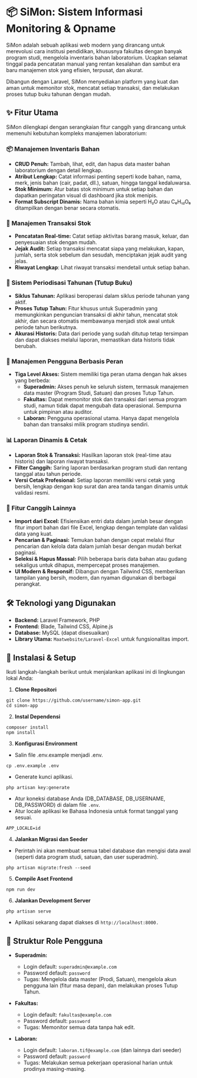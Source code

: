 # 📦 SiMon: Sistem Informasi Monitoring & Opname
SiMon adalah sebuah aplikasi web modern yang dirancang untuk merevolusi cara institusi pendidikan, khususnya fakultas dengan banyak program studi, mengelola inventaris bahan laboratorium. Ucapkan selamat tinggal pada pencatatan manual yang rentan kesalahan dan sambut era baru manajemen stok yang efisien, terpusat, dan akurat.

Dibangun dengan Laravel, SiMon menyediakan platform yang kuat dan aman untuk memonitor stok, mencatat setiap transaksi, dan melakukan proses tutup buku tahunan dengan mudah.

## ✨ Fitur Utama
SiMon dilengkapi dengan serangkaian fitur canggih yang dirancang untuk memenuhi kebutuhan kompleks manajemen laboratorium:

### 📦 Manajemen Inventaris Bahan
- **CRUD Penuh:** Tambah, lihat, edit, dan hapus data master bahan laboratorium dengan detail lengkap.
- **Atribut Lengkap:** Catat informasi penting seperti kode bahan, nama, merk, jenis bahan (cair, padat, dll.), satuan, hingga tanggal kedaluwarsa.
- **Stok Minimum:** Atur batas stok minimum untuk setiap bahan dan dapatkan peringatan visual di dashboard jika stok menipis.
- **Format Subscript Dinamis:** Nama bahan kimia seperti H₂O atau C₆H₁₂O₆ ditampilkan dengan benar secara otomatis.

### 🔀 Manajemen Transaksi Stok
- **Pencatatan Real-time:** Catat setiap aktivitas barang masuk, keluar, dan penyesuaian stok dengan mudah.
- **Jejak Audit:** Setiap transaksi mencatat siapa yang melakukan, kapan, jumlah, serta stok sebelum dan sesudah, menciptakan jejak audit yang jelas.
- **Riwayat Lengkap**: Lihat riwayat transaksi mendetail untuk setiap bahan.

### 📅 Sistem Periodisasi Tahunan (Tutup Buku)
- **Siklus Tahunan:** Aplikasi beroperasi dalam siklus periode tahunan yang aktif.
- **Proses Tutup Tahun:** Fitur khusus untuk Superadmin yang memungkinkan penguncian transaksi di akhir tahun, mencatat stok akhir, dan secara otomatis membawanya menjadi stok awal untuk periode tahun berikutnya.
- **Akurasi Historis:** Data dari periode yang sudah ditutup tetap tersimpan dan dapat diakses melalui laporan, memastikan data historis tidak berubah.

### 🔐 Manajemen Pengguna Berbasis Peran
- **Tiga Level Akses:** Sistem memiliki tiga peran utama dengan hak akses yang berbeda:
  - **Superadmin:** Akses penuh ke seluruh sistem, termasuk manajemen data master (Program Studi, Satuan) dan proses Tutup Tahun.
  - **Fakultas:** Dapat memonitor stok dan transaksi dari semua program studi, namun tidak dapat mengubah data operasional. Sempurna untuk pimpinan atau auditor.
  - **Laboran:** Pengguna operasional utama. Hanya dapat mengelola bahan dan transaksi milik program studinya sendiri.

### 📊 Laporan Dinamis & Cetak
- **Laporan Stok & Transaksi:** Hasilkan laporan stok (real-time atau historis) dan laporan riwayat transaksi.
- **Filter Canggih:** Saring laporan berdasarkan program studi dan rentang tanggal atau tahun periode.
- **Versi Cetak Profesional:** Setiap laporan memiliki versi cetak yang bersih, lengkap dengan kop surat dan area tanda tangan dinamis untuk validasi resmi.

### 🚀 Fitur Canggih Lainnya
- **Import dari Excel:** Efisiensikan entri data dalam jumlah besar dengan fitur import bahan dari file Excel, lengkap dengan template dan validasi data yang kuat.
- **Pencarian & Paginasi:** Temukan bahan dengan cepat melalui fitur pencarian dan kelola data dalam jumlah besar dengan mudah berkat paginasi.
- **Seleksi & Hapus Massal:** Pilih beberapa baris data bahan atau gudang sekaligus untuk dihapus, mempercepat proses manajemen.
- **UI Modern & Responsif:** Dibangun dengan Tailwind CSS, memberikan tampilan yang bersih, modern, dan nyaman digunakan di berbagai perangkat.

## 🛠️ Teknologi yang Digunakan
- **Backend:** Laravel Framework, PHP
- **Frontend:** Blade, Tailwind CSS, Alpine.js
- **Database:** MySQL (dapat disesuaikan)
- **Library Utama:** `Maatwebsite/Laravel-Excel` untuk fungsionalitas import.

## 🚀 Instalasi & Setup
Ikuti langkah-langkah berikut untuk menjalankan aplikasi ini di lingkungan lokal Anda:
1. **Clone Repositori**
```
git clone https://github.com/username/simon-app.git
cd simon-app
```

2. **Instal Dependensi**
```
composer install
npm install
```

3. **Konfigurasi Environment**
- Salin file .env.example menjadi .env.
```
cp .env.example .env
```
- Generate kunci aplikasi.
```
php artisan key:generate
```
- Atur koneksi database Anda (DB_DATABASE, DB_USERNAME, DB_PASSWORD) di dalam file `.env`.
- Atur locale aplikasi ke Bahasa Indonesia untuk format tanggal yang sesuai.
```
APP_LOCALE=id
```

4. **Jalankan Migrasi dan Seeder**
- Perintah ini akan membuat semua tabel database dan mengisi data awal (seperti data program studi, satuan, dan user superadmin).
```
php artisan migrate:fresh --seed
```

5. **Compile Aset Frontend**
```
npm run dev
```

6. **Jalankan Development Server**
```
php artisan serve
```
- Aplikasi sekarang dapat diakses di `http://localhost:8000.`

## 👤 Struktur Role Pengguna
- **Superadmin:**
  - Login default: `superadmin@example.com`
  - Password default: `password`
  - Tugas: Mengelola data master (Prodi, Satuan), mengelola akun pengguna lain (fitur masa depan), dan melakukan proses Tutup Tahun.

- **Fakultas:**
  - Login default: `fakultas@example.com`
  - Password default: `password`
  - Tugas: Memonitor semua data tanpa hak edit.

- **Laboran:**
  - Login default: `laboran.tif@example.com` (dan lainnya dari seeder)
  - Password default: `password`
  - Tugas: Melakukan semua pekerjaan operasional harian untuk prodinya masing-masing.